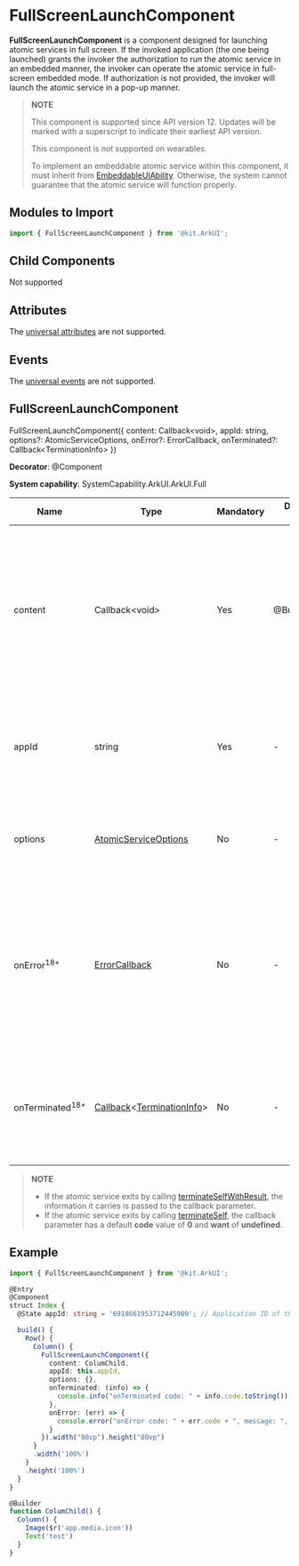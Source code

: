 # FullScreenLaunchComponent


**FullScreenLaunchComponent** is a component designed for launching atomic services in full screen. If the invoked application (the one being launched) grants the invoker the authorization to run the atomic service in an embedded manner, the invoker can operate the atomic service in full-screen embedded mode. If authorization is not provided, the invoker will launch the atomic service in a pop-up manner.


> **NOTE**
>
> This component is supported since API version 12. Updates will be marked with a superscript to indicate their earliest API version.
>
> This component is not supported on wearables.
>
> To implement an embeddable atomic service within this component, it must inherit from [EmbeddableUIAbility](../../apis-ability-kit/js-apis-app-ability-embeddableUIAbility.md). Otherwise, the system cannot guarantee that the atomic service will function properly.


## Modules to Import

```ts
import { FullScreenLaunchComponent } from '@kit.ArkUI';
```


## Child Components

Not supported

## Attributes
The [universal attributes](ts-component-general-attributes.md) are not supported.

## Events
The [universal events](ts-component-general-events.md) are not supported.

## FullScreenLaunchComponent

FullScreenLaunchComponent({ content: Callback\<void>, appId: string, options?: AtomicServiceOptions, onError?: ErrorCallback, onTerminated?: Callback\<TerminationInfo> })

**Decorator**: \@Component

**System capability**: SystemCapability.ArkUI.ArkUI.Full

| Name| Type| Mandatory| Decorator Type| Description|
| -------- | -------- | -------- | -------- | -------- |
| content | Callback\<void> | Yes| \@BuilderParam | Custom placeholder icon displayed before launching the atomic service. This allows you to create a large launch icon similar to those used by desktop applications. Clicking the placeholder icon will launch the atomic service.<br>**Atomic service API**: This API can be used in atomic services since API version 12.|
| appId | string | Yes| - |  Application ID of the atomic service to be launched. It is the unique identifier for the atomic service.<br>**Atomic service API**: This API can be used in atomic services since API version 12.<!--RP1--><!--RP1End-->|
| options | [AtomicServiceOptions](../../apis-ability-kit/js-apis-app-ability-atomicServiceOptions.md) | No| - | Parameters for launching the atomic service.<br>**Atomic service API**: This API can be used in atomic services since API version 12.|
| onError<sup>18+<sup> | [ErrorCallback](../../apis-basic-services-kit/js-apis-base.md#errorcallback) | No| - | Triggered when an exception occurs during the execution of an embedded atomic service. You can obtain the error information based on the **code**, **name**, and **message** parameters in the callback and rectify the exception accordingly.<br>**Atomic service API**: This API can be used in atomic services since API version 18.|
| onTerminated<sup>18+<sup> | [Callback](../../apis-basic-services-kit/js-apis-base.md#callback)\<[TerminationInfo](ts-container-embedded-component.md#terminationinfo)> | No| - | Triggered when an embedded atomic service exits properly by calling [terminateSelfWithResult](../../apis-ability-kit/js-apis-inner-application-uiAbilityContext.md#terminateselfwithresult) or [terminateSelf](../../apis-ability-kit/js-apis-inner-application-uiAbilityContext.md#terminateself)<br>**Atomic service API**: This API can be used in atomic services since API version 18.|

> **NOTE**
>
> - If the atomic service exits by calling [terminateSelfWithResult](../../apis-ability-kit/js-apis-inner-application-uiAbilityContext.md#terminateselfwithresult), the information it carries is passed to the callback parameter.
> - If the atomic service exits by calling [terminateSelf](../../apis-ability-kit/js-apis-inner-application-uiAbilityContext.md#terminateself), the callback parameter has a default **code** value of **0** and **want** of **undefined**.

## Example

```ts
import { FullScreenLaunchComponent } from '@kit.ArkUI';

@Entry
@Component
struct Index {
  @State appId: string = '6918661953712445909'; // Application ID of the atomic service.

  build() {
    Row() {
      Column() {
        FullScreenLaunchComponent({
          content: ColumChild,
          appId: this.appId,
          options: {},
          onTerminated: (info) => {
            console.info("onTerminated code: " + info.code.toString());
          },
          onError: (err) => {
            console.error("onError code: " + err.code + ", message: ", err.message);
          }
        }).width("80vp").height("80vp")
      }
      .width('100%')
    }
    .height('100%')
  }
}

@Builder
function ColumChild() {
  Column() {
    Image($r('app.media.icon'))
    Text('test')
  }
}
```

